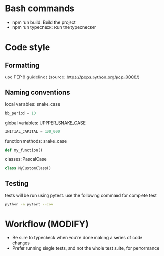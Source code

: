 # Bash commands
- npm run build: Build the project
- npm run typecheck: Run the typechecker

# Code style
## Formatting
use PEP 8 guidelines (source: https://peps.python.org/pep-0008/)
## Naming conventions

local variables: snake_case
```python
bb_period = 10
```
global variables: UPPPER_SNAKE_CASE
```python
INITIAL_CAPITAL = 100_000
```
function methods: snake_case
```python
def my_function()
```
classes: PascalCase
```python
class MyCustomClass()
```
## Testing
tests will be run using pytest. use the following command for complete test
```bash
python -m pytest --cov 
```

# Workflow (MODIFY)
- Be sure to typecheck when you’re done making a series of code changes
- Prefer running single tests, and not the whole test suite, for performance